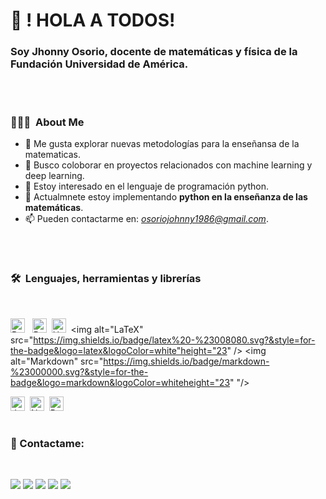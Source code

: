 # :wave: ! HOLA A TODOS!  

### Soy Jhonny Osorio, docente de matemáticas y física de la Fundación Universidad de América.
<br />  

#
### 👨🏻‍💻 &nbsp;About Me

- :telescope: Me gusta explorar nuevas metodologías para la enseñansa de la matematicas.
- :dancers: Busco coloborar en proyectos relacionados con machine learning y deep learning.
- 👀 Estoy interesado en el lenguaje de programación python.
- 🌱 Actualmnete estoy implementando **python en la enseñanza de las matemáticas**.
- 📫 Pueden contactarme en: *osoriojohnny1986@gmail.com*.
<br/>

#

### 🛠 &nbsp;Lenguajes, herramientas y librerías
<br />

<img alt="Python" src="https://img.shields.io/badge/python%20-%2314354C.svg?&style=for-the-badge&logo=python&logoColor=white"  height="23"/> &nbsp; <img alt="R" src="https://img.shields.io/badge/r-%23276DC3.svg?&style=for-the-badge&logo=r&logoColor=white" height="23"/> &nbsp;<img alt="HTML5" src="https://img.shields.io/badge/html5%20-%23E34F26.svg?&style=for-the-badge&logo=html5&logoColor=white" height="23"/> &nbsp;<img alt="LaTeX" src="https://img.shields.io/badge/latex%20-%23008080.svg?&style=for-the-badge&logo=latex&logoColor=white"height="23" />&nbsp;<img alt="Markdown" src="https://img.shields.io/badge/markdown-%23000000.svg?&style=for-the-badge&logo=markdown&logoColor=whiteheight="23" "/>

<img alt="Jupyter" src="https://img.shields.io/badge/Jupyter%20-%23F37626.svg?&style=for-the-badge&logo=Jupyter&logoColor=white" height="23" />&nbsp;
<img alt="NumPy" src="https://img.shields.io/badge/numpy%20-%23013243.svg?&style=for-the-badge&logo=numpy&logoColor=white" height="23"/>&nbsp;
<img alt="Pandas" src="https://img.shields.io/badge/pandas%20-%23150458.svg?&style=for-the-badge&logo=pandas&logoColor=white" height="23" />
<br />
#

###  :speech_balloon: Contactame:
<br />

<p align="center">

<a href="https://www.linkedin.com/in/johnny-osorio-gallego-046b401b8/"><img src="https://img.shields.io/badge/-Jhonny%20Osorio%20Gallego-0077B5?style=flat&logo=Linkedin&logoColor=white"/></a>
<a href="mailto:osoriojohnny1986@gmil.com"><img src="https://img.shields.io/badge/-osoriojohnny1986@gmil.com-D14836?style=flat&logo=Gmail&logoColor=white"/></a>
<a href="https://www.instagram.com/osoriojohnny/"><img src="https://img.shields.io/badge/-@osoriojohnny-E4405F?style=flat&logo=Instagram&logoColor=white"/></a>
<a href="https://www.facebook.com/johnny.o.gallego"><img src="https://img.shields.io/badge/-@johnny.o.gallego-0a6daa?style=flat&logo=Facebook&logoColor=white"/></a>
<a href="https://erikaosgue.medium.com/"><img src="https://img.shields.io/badge/-erikaosgue.Medium-05122A?style=flat&logo=medium&logoColor=white"/></a>
<!---
josorio398/josorio398 is a ✨ special ✨ repository because its `README.md` (this file) appears on your GitHub profile.
You can click the Preview link to take a look at your changes.
--->
